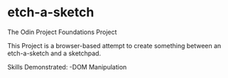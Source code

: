 # etch-a-sketch
The Odin Project Foundations Project

This Project is a browser-based attempt to create something between an etch-a-sketch and a sketchpad. 


Skills Demonstrated:
-DOM Manipulation


